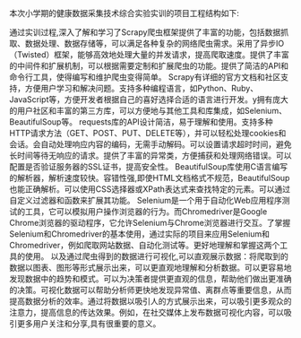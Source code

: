 本次小学期的健康数据采集技术综合实验实训的项目工程结构如下:

通过实训过程,深入了解和学习了Scrapy爬虫框架提供了丰富的功能，包括数据抓取、数据处理、数据存储等，可以满足各种复杂的网络爬虫需求。采用了异步IO（Twisted）框架，能够高效地处理大量的并发请求，提高爬取速度。提供了丰富的中间件和扩展机制，可以根据需要定制和扩展爬虫的功能。提供了简洁的API和命令行工具，使得编写和维护爬虫变得简单。
Scrapy有详细的官方文档和社区支持，方便用户学习和解决问题。支持多种编程语言，如Python、Ruby、JavaScript等，方便开发者根据自己的喜好选择合适的语言进行开发。y拥有庞大的用户社区和丰富的第三方库，可以方便地与其他工具和库集成，如Selenium、BeautifulSoup等。
requests库的API设计简洁，易于理解和使用。支持多种HTTP请求方法（GET、POST、PUT、DELETE等），并可以轻松处理cookies和会话。会自动处理响应内容的编码，无需手动解码。可以设置请求超时时间，避免长时间等待无响应的请求。提供了丰富的异常类，方便捕获和处理网络错误。可以配置是否验证服务器的SSL证书，提高安全性。
BeautifulSoup库使用C语言编写的解析器，解析速度较快。容错性强,即使HTML文档格式不规范，BeautifulSoup也能正确解析。可以使用CSS选择器或XPath表达式来查找特定的元素。可以通过自定义过滤器和函数来扩展其功能。
Selenium是一个用于自动化Web应用程序测试的工具，它可以模拟用户操作浏览器的行为。而Chromedriver是Google Chrome浏览器的驱动程序，它允许Selenium与Chrome浏览器进行交互。了掌握Selenium和Chromedriver的基本使用，通过实际的项目来应用Selenium和Chromedriver，例如爬取网站数据、自动化测试等。更好地理解和掌握这两个工具的使用。
以及通过爬虫得到的数据进行可视化,可以直观展示数据：将爬取到的数据以图表、图形等形式展示出来，可以更直观地理解和分析数据。可以更容易地发现数据中的趋势和模式。可以为决策者提供更直观的信息，帮助他们做出更准确的决策。可视化数据可以帮助分析师更快地发现异常值、离群点等重要信息，从而提高数据分析的效率。通过将数据以吸引人的方式展示出来，可以吸引更多观众的注意力，提高信息的传达效果。例如，在社交媒体上发布数据可视化内容，可以吸引更多用户关注和分享,具有很重要的意义。
